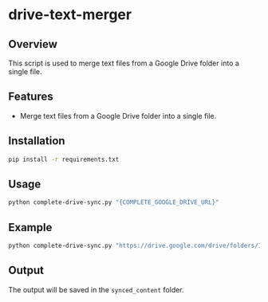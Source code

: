 # drive-text-merger
## Overview

This script is used to merge text files from a Google Drive folder into a single file.

## Features

- Merge text files from a Google Drive folder into a single file.

## Installation

```bash
pip install -r requirements.txt
```

## Usage
```bash
python complete-drive-sync.py "{COMPLETE_GOOGLE_DRIVE_URL}"
```

## Example
```bash
python complete-drive-sync.py "https://drive.google.com/drive/folders/1234567890"
```

## Output

The output will be saved in the `synced_content` folder.













